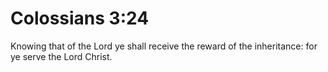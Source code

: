 # Colossians 3:24

Knowing that of the Lord ye shall receive the reward of the inheritance: for ye serve the Lord Christ.